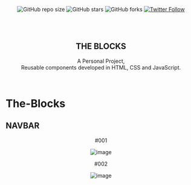 <div align="center">
  
  ![GitHub repo size](https://img.shields.io/github/repo-size/Pilag6/The-Blocks)
  ![GitHub stars](https://img.shields.io/github/stars/Pilag6/The-Blocks?style=social)
  ![GitHub forks](https://img.shields.io/github/forks/Pilag6/The-Blocks?style=social)
  [![Twitter Follow](https://img.shields.io/twitter/follow/PilaGonzalezOk?style=social)](https://twitter.com/intent/follow?screen_name=PilaGonzalezOk)

  <br />
  <br />

  <h2 align="center">THE BLOCKS</h2>

  A Personal Project, <br />Reusable components developed in HTML, CSS and JavaScript.


</div>

<br />

# The-Blocks

<h2>NAVBAR</h2>
<div align="center">
#001

![image](https://user-images.githubusercontent.com/79191808/205922061-961648d7-c1cf-4708-9b53-96dc492595d0.png)

#002

![image](https://user-images.githubusercontent.com/79191808/205922590-d47f146b-df9e-4fe0-b9a6-d2b1df18a7d8.png)

</div>

